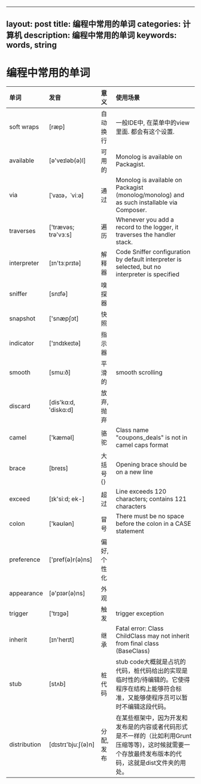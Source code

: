 ---

layout: post
title: 编程中常用的单词
categories: 计算机
description: 编程中常用的单词
keywords: words, string
------------------------------------------------------------------------------------------

# 编程中常用的单词

| 单词          | 发音                  | 意义        | 使用场景                                                                                                                   |
|:-------------|:---------------------|:-----------|:-------------------------------------------------------------------------------------------------------------------------|
| soft wraps   | [ræp]                | 自动换行     | 一般IDE中, 在菜单中的view里面. 都会有这个设置.                                                                                  |
| available    | [ə'veɪləb(ə)l]       | 可用的      | Monolog is available on Packagist.                                                                                       |
| via          | [ˈvaɪə，ˈviːə]       | 通过        | Monolog is available on Packagist (monolog/monolog) and as such installable via Composer.                                |
| traverses    | ['trævəs; trə'vɜːs]  | 遍历        | Whenever you add a record to the logger, it traverses the handler stack.                                                 |
| interpreter  | [ɪn'tɜːprɪtə]        | 解释器      | Code Sniffer configuration by default interpreter is selected, but no interpreter is specified                           |
| sniffer      | [snɪfə]              | 嗅探器      |                                                                                                                          |
| snapshot     | ['snæpʃɔt]           | 快照        |                                                                                                                          |
| indicator    | ['ɪndɪkeɪtə]         | 指示器      |                                                                                                                          |
| smooth       | [smu:ð]              | 平滑的      | smooth scrolling                                                                                                         |
| discard      | [dis'kɑ:d, 'diskɑ:d] | 放弃, 抛弃   |                                                                                                                          |
| camel        | ['kæməl]             | 骆驼        | Class name "coupons_deals" is not in camel caps format                                                                   |
| brace        | [breɪs]              | 大括号{}    | Opening brace should be on a new line                                                                                    |
| exceed       | [ɪk'siːd; ek-]       | 超过        | Line exceeds 120 characters; contains 121 characters                                                                     |
| colon        | ['kəʊlən]            | 冒号        | There must be no space before the colon in a CASE statement                                                              |
| preference   | ['pref(ə)r(ə)ns]     | 偏好, 个性化 |                                                                                                                          |
| appearance   | [ə'pɪər(ə)ns]        | 外观        |                                                                                                                          |
| trigger      | ['trɪgə]             | 触发        | trigger exception                                                                                                        |
| inherit      | [ɪn'herɪt]           | 继承        | Fatal error: Class ChildClass may not inherit from final class (BaseClass)                                               |
| stub         | [stʌb]               | 桩代码      | stub code大概就是占坑的代码，桩代码给出的实现是临时性的/待编辑的。它使得程序在结构上能够符合标准，又能够使程序员可以暂时不编辑这段代码。          |
| distribution | [dɪstrɪ'bjuːʃ(ə)n]   | 分配, 发布   | 在某些框架中，因为开发和发布是的内容或者代码形式是不一样的（比如利用Grunt压缩等等)，这时候就需要一个存放最终发布版本的代码，这就是dist文件夹的用处。 |


